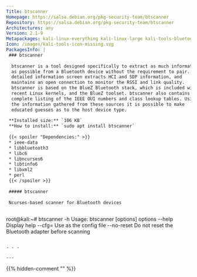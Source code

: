 ```yaml
---
Title: btscanner
Homepage: https://salsa.debian.org/pkg-security-team/btscanner
Repository: https://salsa.debian.org/pkg-security-team/btscanner
Architectures: any
Version: 2.1-9
Metapackages: kali-linux-everything kali-linux-large kali-tools-bluetooth kali-tools-wireless 
Icon: /images/kali-tools-icon-missing.svg
PackagesInfo: |
 ### btscanner
 
  btscanner is a tool designed specifically to extract as much information
  as possible from a Bluetooth device without the requirement to pair. A
  detailed information screen extracts HCI and SDP information, and
  maintains an open connection to monitor the RSSI and link quality.
  btscanner is based on the BlueZ Bluetooth stack, which is included with
  recent Linux kernels, and the BlueZ toolset. btscanner also contains a
  complete listing of the IEEE OUI numbers and class lookup tables. Using
  the information gathered from these sources it is possible to make
  educated guesses as to the host device type.
 
 **Installed size:** `106 KB`  
 **How to install:** `sudo apt install btscanner`  
 
 {{< spoiler "Dependencies:" >}}
 * ieee-data
 * libbluetooth3 
 * libc6 
 * libncurses6 
 * libtinfo6 
 * libxml2 
 * perl
 {{< /spoiler >}}
 
 ##### btscanner
 
 Ncurses-based scanner for Bluetooth devices
 
 ```
 root@kali:~# btscanner -h
 Usage: btscanner [options]
 options
 	--help	Display help
 	--cfg=<file>	Use <file> as the config file
 	--no-reset	Do not reset the Bluetooth adapter before scanning
 ```
 
 - - -
 
---
```

{{% hidden-comment "<!--Do not edit anything above this line-->" %}}
